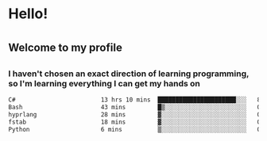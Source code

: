 
<h1>Hello!<h1>
<h2>Welcome to my profile<h2>
<h3>I haven't chosen an exact direction of learning programming, so I'm learning everything I can get my hands on</h3>

<!--START_SECTION:waka-->

```txt
C#                        13 hrs 10 mins  ██████████████████████░░░   88.57 %
Bash                      43 mins         █▒░░░░░░░░░░░░░░░░░░░░░░░   04.87 %
hyprlang                  28 mins         ▓░░░░░░░░░░░░░░░░░░░░░░░░   03.18 %
fstab                     18 mins         ▓░░░░░░░░░░░░░░░░░░░░░░░░   02.05 %
Python                    6 mins          ▒░░░░░░░░░░░░░░░░░░░░░░░░   00.77 %
```

<!--END_SECTION:waka-->
